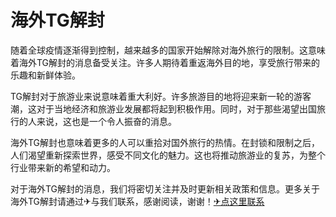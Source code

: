# 海外TG解封

随着全球疫情逐渐得到控制，越来越多的国家开始解除对海外旅行的限制。这意味着海外TG解封的消息备受关注。许多人期待着重返海外目的地，享受旅行带来的乐趣和新鲜体验。

TG解封对于旅游业来说意味着重大利好。许多旅游目的地将迎来新一轮的游客潮，这对于当地经济和旅游业发展都将起到积极作用。同时，对于那些渴望出国旅行的人来说，这也是一个令人振奋的消息。

海外TG解封也意味着更多的人可以重拾对国外旅行的热情。在封锁和限制之后，人们渴望重新探索世界，感受不同文化的魅力。这也将推动旅游业的复苏，为整个行业带来新的希望和动力。

对于海外TG解封的消息，我们将密切关注并及时更新相关政策和信息。更多关于海外TG解封请通过✈与我们联系，感谢阅读，谢谢！[✈点这里联系](https://a.k02.cc)